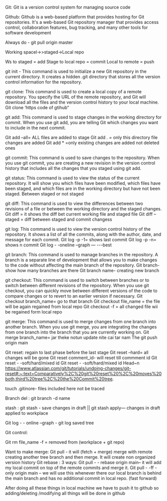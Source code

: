 Git: Git is a version control system for managing source code

Github: Github is  a web-based platform that provides hosting for Git repositories. It's a web-based Git repository manager that provides access control, collaboration features, bug tracking, and many other tools for software development
 
Always do - git pull origin master

Working spacel->>staged->Local repo

Ws to staged = add
Stage to local repo = commit
Local to remote = push


git init - This command is used to initialize a new Git repository in the current directory. It creates a hidden .git directory that stores all the version control information for the repository.


git clone: This command is used to create a local copy of a remote repository. You specify the URL of the remote repository, and Git will download all the files and the version control history to your local machine.
    Git clone ‘https code of gtihub“


git add: This command is used to stage changes in the working directory for commit. When you use git add, you are telling Git which changes you want to include in the next commit.

Git add –all= ALL files are added to stage
Git add . = only this directory file changes are added
Git add * =only existing changes are added not deleted ones



git commit: This command is used to save changes to the repository. When you use git commit, you are creating a new revision in the version control history that includes all the changes that you staged using git add.



git status: This command is used to view the status of the current repository. It will show you which files have been modified, which files have been staged, and which files are in the working directory but have not been staged.
Between staged or not staged


git diff: This command is used to view the differences between two revisions of a file or between the working directory and the staged changes.
Git diff = it shows the diff bet current working file and staged file
Git diff –staged = diff between staged and commit changess



git log: This command is used to view the version control history of the repository. It shows a list of all the commits, along with the author, date, and message for each commit.
Git log -p -1= shows last commit
Git log -p -n= shows n commit
Git log - -oneline –graph — ---best



git branch: This command is used to manage branches in the repository. A branch is a separate line of development that allows you to make changes to the code without affecting the main branch of the repository.
Git branch- show how many branches are there
Git branch name- creating new branch


git checkout: This command is used to switch between branches or to switch between different revisions of the repository. When you use git checkout, you can quickly move between different versions of the code to compare changes or to revert to an earlier version if necessary.
Git checkout branch_name= go to that branch
Git checkout file_name = the file will be again regained from local repo
Git checkout -f =  all changed file wii be regained form local repo


git merge: This command is used to merge changes from one branch into another branch. When you use git merge, you are integrating the changes from one branch into the branch that you are currently working on.
Git merge branch_name= jar theke notun update nite cai tar nam
The git push origin main


Git reset: regain to last phase before the last stage
Git reset –hard= all changes will be gone
Git reset comment_id- will reset till commment id
Git reset - -soft/hard/mixed id 
Git reset - -soft/hard/mixed id  Head~n
https://www.atlassian.com/git/tutorials/undoing-changes/git-reset#:~:text=Comparatively%2C%20git%20reset%20%2C%20moves%20both,third%20tree%2C%20the%20Commit%20tree.




touch .gitinore- files included here not be traced

Branch del : git branch -d name

stash :   git stash - save changes in draft || git stash apply— changes in draft applied to workplace

Git log - - online –graph - git log saved tree


Git control:


Git rm file_name -f = removed from (workplace + git repo)



Want to make merge:
Git  pull - it will (fetch + merge) merge with remote creating another tree branch and then merge. It will create non organized version history
Git rebase : 3 ways:
 Git pull - - rebase origin main– it will add my local commit on top of the remote commits and merge it.
Git pull - -ff -only origin main – we will use this whenever there our local branch is behind the main branch and has no additional commit in local repo. (fast forward)




After doing all these things in local machine we have to push it to github so adding/deleting /modifying all things will be done in github





 

